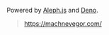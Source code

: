 Powered by [Aleph.js](https://aleph.deno.dev/) and [Deno](https://deno.land/).

> https://machnevegor.com/
